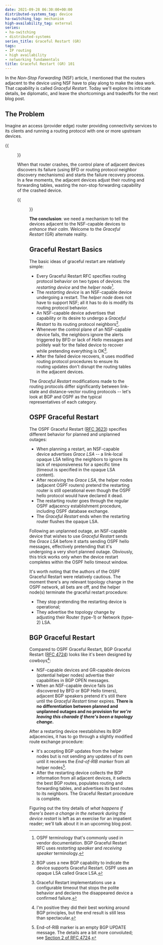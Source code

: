 ```yaml
---
date: 2021-09-28 06:30:00+00:00
distributed-systems_tag: device
ha-switching_tag: mechanism
high-availability_tag: external
series:
- ha-switching
- distributed-systems
series_title: Graceful Restart (GR)
tags:
- IP routing
- high availability
- networking fundamentals
title: Graceful Restart (GR) 101
---
```

In the *Non-Stop Forwarding* (NSF) article, I mentioned that the routers adjacent to the device using NSF have to play along to make the idea work. That capability is called *Graceful Restart*. Today we'll explore its intricate details, be diplomatic, and leave the shortcomings and tradeoffs for the next blog post.

## The Problem

Imagine an access (provider edge) router providing connectivity services to its clients and running a routing protocol with one or more upstream devices.
<!--more-->
{{<figure src="/2021/09/GR-access-router.png" caption="Non-redundant access network">}}

When that router crashes, the control plane of adjacent devices discovers its failure (using BFD or routing protocol neighbor discovery mechanisms) and starts the failure recovery process. In a few moments, the adjacent devices adjust their routing and forwarding tables, wasting the non-stop forwarding capability of the crashed device. 

{{<figure src="/2021/09/GR-control-plane-failure.png" caption="Control Plane failure in NSF-capable device">}}

**The conclusion**: we need a mechanism to tell the devices adjacent to the NSF-capable devices to *enhance their calm*. Welcome to the *Graceful Restart* (GR) alternate reality.

## Graceful Restart Basics

The basic ideas of graceful restart are relatively simple:

* Every Graceful Restart RFC specifies routing protocol behavior on two types of devices: the *restarting device* and the *helper node*[^T].
* The *restarting device* is an NSF-capable device undergoing a restart. The *helper node* does not have to support NSF; all it has to do is modify its routing protocol behavior.
* An NSF-capable device advertises that capability or its desire to undergo a *Graceful Restart* to its routing protocol neighbors[^1].
* Whenever the control plane of an NSF-capable device fails, the neighbors ignore the alerts triggered by BFD or lack of *Hello* messages and politely wait for the failed device to recover while pretending everything is OK[^2].
* After the failed device recovers, it uses modified routing protocol procedures to ensure its routing updates don't disrupt the routing tables in the adjacent devices.

[^T]: OSPF terminology that's commonly used in vendor documentation. BGP Graceful Restart RFC uses *restarting speaker* and *receiving speaker* terminology.

The *Graceful Restart* modifications made to the routing protocols differ significantly between link-state and distance-vector routing protocols -- let's look at BGP and OSPF as the typical representatives of each category.

## OSPF Graceful Restart

The OSPF Graceful Restart ([RFC 3623](https://datatracker.ietf.org/doc/html/rfc3623)) specifies different behavior for planned and unplanned outages:

* When planning a restart, an NSF-capable device advertises *Grace LSA* -- a link-local opaque LSA telling the neighbors to ignore its lack of responsiveness for a specific time (timeout is specified in the opaque LSA content).
* After receiving the *Grace LSA*, the helper nodes (adjacent OSPF routers) pretend the restarting router is still operational even though the OSPF hello protocol would have declared it dead.
* The restarting router goes through the regular OSPF adjacency establishment procedure, including OSPF database exchange.
* The *Graceful Restart* ends when the restarting router flushes the opaque LSA.

Following an unplanned outage, an NSF-capable device that wishes to use *Graceful Restart* sends the *Grace LSA* before it starts sending OSPF hello messages, effectively pretending that it's undergoing a very short planned outage. Obviously, this trick works only when the device restart completes within the OSPF hello timeout window.

It's worth noting that the authors of the OSPF Graceful Restart were relatively cautious. The moment there's any relevant topology change in the OSPF network, all bets are off, and the helper node(s) terminate the graceful restart procedure:

* They stop pretending the restarting device is operational;
* They advertise the topology change by adjusting their Router (type-1) or Network (type-2) LSA.

## BGP Graceful Restart

Compared to OSPF Graceful Restart, BGP Graceful Restart ([RFC 4724](https://datatracker.ietf.org/doc/html/rfc4724)) looks like it's been designed by cowboys[^3]:

* NSF-capable devices and GR-capable devices (potential helper nodes) advertise their capabilities in BGP OPEN messages.
* When an NSF-capable device fails (as discovered by BFD or BGP Hello timers), adjacent BGP speakers pretend it's still there until the *Graceful Restart* timer expires. **There is no differentiation between planned and unplanned outages and no provision for *we're leaving this charade if there's been a topology change*.**

After a restarting device reestablishes its BGP adjacencies, it has to go through a slightly modified route exchange procedure:

* It's accepting BGP updates from the helper nodes but is not sending any updates of its own until it receives the *End-of-RIB marker* from all helper nodes[^4].
* After the restarting device collects the BGP information from all adjacent devices, it selects the best BGP routes, populates routing and forwarding tables, and advertises its best routes to its neighbors. The Graceful Restart procedure is complete.

Figuring out the tiny details of *what happens if there's been a change in the network during the device restart* is left as an exercise for an impatient reader; we'll talk about it in an upcoming blog post.

[^1]: BGP uses a new BGP capability to indicate the device supports Graceful Restart. OSPF uses an opaque LSA called Grace LSA.

[^2]: Graceful Restart implementations use a configurable timeout that stops the polite behavior and declares the disappeared device a confirmed failure.

[^3]: I'm positive they did their best working around BGP principles, but the end result is still less than spectacular.

[^4]: End-of-RIB marker is an empty BGP UPDATE message. The details are a bit more convoluted; see [Section 2 of RFC 4724](https://datatracker.ietf.org/doc/html/rfc4724#section-2).
